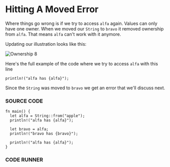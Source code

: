 # Hitting A Moved Error

Where things go wrong is if we try to
access `alfa` again. Values can only
have one owner. When we moved our `String`
to `bravo` it removed ownership from
`alfa`. That means `alfa` can't work with it
anymore.

Updating our illustration looks like this:

![Ownership 8](/images/ownership-8.png)

Here's the full example of the code where
we try to access `alfa` with this line

```rust, noplayground
println!("alfa has {alfa}");
```

Since the `String` was moved to `bravo`
we get an error that we'll discuss next.

### SOURCE CODE

```rust, noplayground, EXAMPLE1
fn main() {
  let alfa = String::from("apple");
  println!("alfa has {alfa}");

  let bravo = alfa;
  println!("bravo has {bravo}");

  println!("alfa has {alfa}");
}
```

### CODE RUNNER

```rust, editable, CODE1

```
